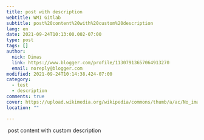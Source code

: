 ```yaml
---
title: post with description
webtitle: WMI Gitlab
subtitle: post%20content%20with%20custom%20description
lang: en
date: 2021-09-24T10:13:00.002-07:00
type: post
tags: []
author:
  nick: Dimas
  link: https://www.blogger.com/profile/11307913657064913270
  email: noreply@blogger.com
modified: 2021-09-24T10:14:38.424-07:00
category:
  - test
  - description
comments: true
cover: https://upload.wikimedia.org/wikipedia/commons/thumb/a/ac/No_image_available.svg/2048px-No_image_available.svg.png
location: ""

---
```


<p>&nbsp;post content with custom description</p>